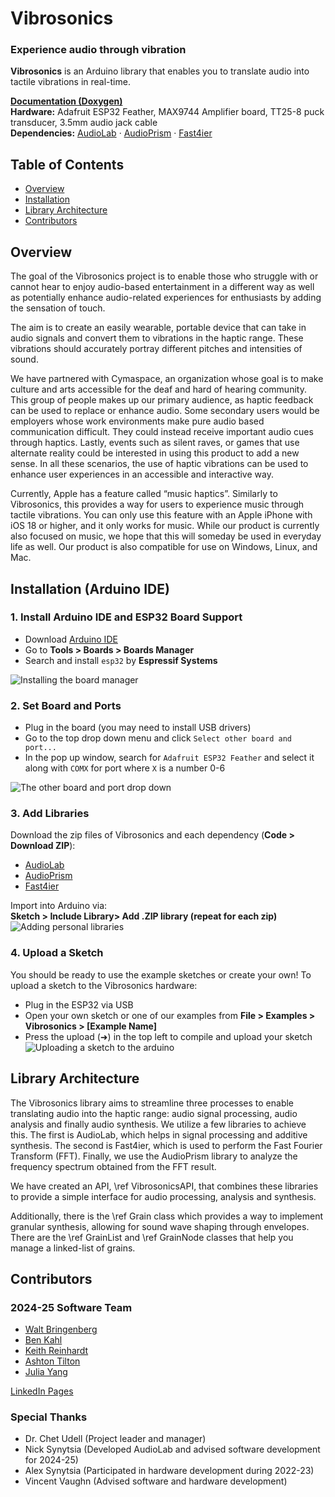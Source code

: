 # Vibrosonics
### Experience audio through vibration
**Vibrosonics** is an Arduino library that enables you to translate audio into
tactile vibrations in real-time.

[**Documentation (Doxygen)**](https://udellc.github.io/Vibrosonics/) \
**Hardware:** Adafruit ESP32 Feather, MAX9744 Amplifier board, TT25-8 puck
transducer, 3.5mm audio jack cable \
**Dependencies:** [AudioLab](https://github.com/synytsim/AudioLab) 
· [AudioPrism](https://github.com/udellc/AudioPrism) 
· [Fast4ier](https://github.com/jmerc77/Fast4ier)

## Table of Contents
- [Overview](#overview)
- [Installation](#installation-arduino-ide)
- [Library Architecture](#library-architecture)
- [Contributors](#contributors)

## Overview
The goal of the Vibrosonics project is to enable those who struggle with or
cannot hear to enjoy audio-based entertainment in a different way as well as
potentially enhance audio-related experiences for enthusiasts by adding the
sensation of touch.

The aim is to create an easily wearable, portable device that can take in audio
signals and convert them to vibrations in the haptic range. These vibrations
should accurately portray different pitches and intensities of sound. 

We have partnered with Cymaspace, an organization whose goal is to make culture
and arts accessible for the deaf and hard of hearing community. This group of
people makes up our primary audience, as haptic feedback can be used to replace
or enhance audio. Some secondary users would be employers whose work
environments make pure audio based communication difficult. They could instead
receive important audio cues through haptics. Lastly, events such as silent
raves, or games that use alternate reality could be interested in using this
product to add a new sense. In all these scenarios, the use of haptic
vibrations can be used to enhance user experiences in an accessible and
interactive way. 

Currently, Apple has a feature called “music haptics”. Similarly to
Vibrosonics, this provides a way for users to experience music through tactile
vibrations. You can only use this feature with an Apple iPhone with iOS 18 or
higher, and it only works for music. While our product is currently also
focused on music, we hope that this will someday be used in everyday life as
well. Our product is also compatible for use on Windows, Linux, and Mac. 

## Installation (Arduino IDE)
### 1. Install Arduino IDE and ESP32 Board Support
- Download [Arduino IDE](https://www.arduino.cc/en/software/)
- Go to **Tools > Boards > Boards Manager**
- Search and install `esp32` by **Espressif Systems**

![Installing the board manager](/docs/images/Board_library.png)

### 2. Set Board and Ports
- Plug in the board (you may need to install USB drivers)
- Go to the top drop down menu and click `Select other board and port...` 
- In the pop up window, search for `Adafruit ESP32 Feather` and select it along
with `COMX` for port where `X` is a number 0-6

![The other board and port drop down](/docs/images/Confirm_board.png)

### 3. Add Libraries
Download the zip files of Vibrosonics and each dependency (**Code > Download ZIP**):
- [AudioLab](https://github.com/synytsim/AudioLab)
- [AudioPrism](https://github.com/udellc/AudioPrism) 
- [Fast4ier](https://github.com/jmerc77/Fast4ier)

Import into Arduino via: \
**Sketch > Include Library> Add .ZIP library (repeat for each zip)**
![Adding personal libraries](/docs/images/Add_library.png)

### 4. Upload a Sketch
You should be ready to use the example sketches or create your own! To upload a
sketch to the Vibrosonics hardware:
- Plug in the ESP32 via USB
- Open your own sketch or one of our examples from **File > Examples >
Vibrosonics > \[Example Name]**
- Press the upload (➜) in the top left to compile and upload your sketch
![Uploading a sketch to the arduino](/docs/images/Upload_sketch.png)

## Library Architecture
The Vibrosonics library aims to streamline three processes to enable
translating audio into the haptic range: audio signal processing, audio
analysis and finally audio synthesis. We utilize a few libraries to achieve
this. The first is AudioLab, which helps in signal processing and additive
synthesis. The second is Fast4ier, which is used to perform the Fast Fourier
Transform (FFT). Finally, we use the AudioPrism library to analyze the
frequency spectrum obtained from the FFT result.

We have created an API, \ref VibrosonicsAPI, that combines these libraries to
provide a simple interface for audio processing, analysis and synthesis.

Additionally, there is the \ref Grain class which provides a way to implement
granular synthesis, allowing for sound wave shaping through envelopes. There
are the \ref GrainList and \ref GrainNode classes that help you manage a
linked-list of grains.

## Contributors
### 2024-25 Software Team
- [Walt Bringenberg](https://github.com/wwaltb)
- [Ben Kahl](https://github.com/ben-kahl)
- [Keith Reinhardt](https://github.com/reinhake)
- [Ashton Tilton](https://github.com/amputee20000)
- [Julia Yang](https://github.com/jjuliayang)

[LinkedIn Pages](https://dot.cards/vibrosonicscs)

### Special Thanks
 - Dr. Chet Udell (Project leader and manager)
 - Nick Synytsia (Developed AudioLab and advised software development for 2024-25)
 - Alex Synytsia (Participated in hardware development during 2022-23)
 - Vincent Vaughn (Advised software and hardware development)
